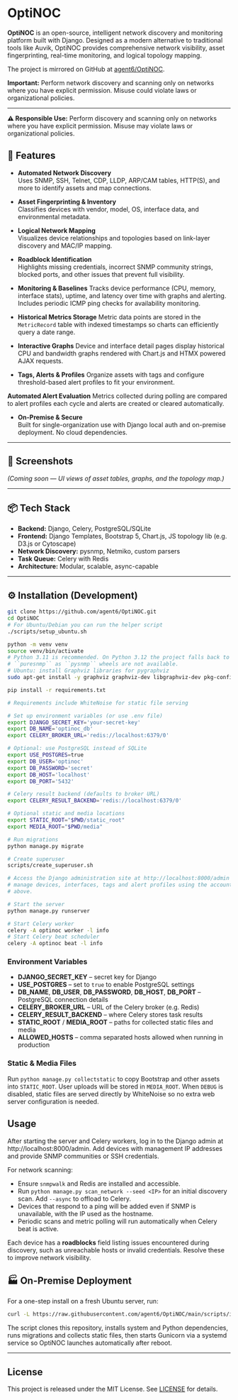 # OptiNOC

**OptiNOC** is an open-source, intelligent network discovery and monitoring platform built with Django. Designed as a modern alternative to traditional tools like Auvik, OptiNOC provides comprehensive network visibility, asset fingerprinting, real-time monitoring, and logical topology mapping.

The project is mirrored on GitHub at [agent6/OptiNOC](https://github.com/agent6/OptiNOC).

**Important:** Perform network discovery and scanning only on networks where you have explicit permission. Misuse could violate laws or organizational policies.

---

**⚠️ Responsible Use:** Perform discovery and scanning only on networks where you have explicit permission. Misuse may violate laws or organizational policies.

## 🚀 Features

- **Automated Network Discovery**  
  Uses SNMP, SSH, Telnet, CDP, LLDP, ARP/CAM tables, HTTP(S), and more to identify assets and map connections.

- **Asset Fingerprinting & Inventory**  
  Classifies devices with vendor, model, OS, interface data, and environmental metadata.

- **Logical Network Mapping**  
  Visualizes device relationships and topologies based on link-layer discovery and MAC/IP mapping.

- **Roadblock Identification**  
  Highlights missing credentials, incorrect SNMP community strings, blocked ports, and other issues that prevent full visibility.

- **Monitoring & Baselines**
  Tracks device performance (CPU, memory, interface stats), uptime, and latency over time with graphs and alerting. Includes periodic ICMP ping checks for availability monitoring.
- **Historical Metrics Storage**
  Metric data points are stored in the `MetricRecord` table with indexed timestamps so charts can efficiently query a date range.
- **Interactive Graphs**
  Device and interface detail pages display historical CPU and bandwidth graphs rendered with Chart.js and HTMX powered AJAX requests.

- **Tags, Alerts & Profiles**
  Organize assets with tags and configure threshold-based alert profiles to fit your environment.

**Automated Alert Evaluation**
  Metrics collected during polling are compared to alert profiles each cycle and alerts are created or cleared automatically.

- **On-Premise & Secure**  
  Built for single-organization use with Django local auth and on-premise deployment. No cloud dependencies.

---

## 📸 Screenshots

*(Coming soon — UI views of asset tables, graphs, and the topology map.)*

---

## 📦 Tech Stack

- **Backend:** Django, Celery, PostgreSQL/SQLite  
- **Frontend:** Django Templates, Bootstrap 5, Chart.js, JS topology lib (e.g. D3.js or Cytoscape)  
- **Network Discovery:** pysnmp, Netmiko, custom parsers  
- **Task Queue:** Celery with Redis  
- **Architecture:** Modular, scalable, async-capable

---

## ⚙️ Installation (Development)

```bash
git clone https://github.com/agent6/OptiNOC.git
cd OptiNOC
# For Ubuntu/Debian you can run the helper script
./scripts/setup_ubuntu.sh

python -m venv venv
source venv/bin/activate
# Python 3.11 is recommended. On Python 3.12 the project falls back to
# ``puresnmp`` as ``pysnmp`` wheels are not available.
# Ubuntu: install Graphviz libraries for pygraphviz
sudo apt-get install -y graphviz graphviz-dev libgraphviz-dev pkg-config

pip install -r requirements.txt

# Requirements include WhiteNoise for static file serving

# Set up environment variables (or use .env file)
export DJANGO_SECRET_KEY='your-secret-key'
export DB_NAME='optinoc_db'
export CELERY_BROKER_URL='redis://localhost:6379/0'

# Optional: use PostgreSQL instead of SQLite
export USE_POSTGRES=true
export DB_USER='optinoc'
export DB_PASSWORD='secret'
export DB_HOST='localhost'
export DB_PORT='5432'

# Celery result backend (defaults to broker URL)
export CELERY_RESULT_BACKEND='redis://localhost:6379/0'

# Optional static and media locations
export STATIC_ROOT="$PWD/static_root"
export MEDIA_ROOT="$PWD/media"

# Run migrations
python manage.py migrate

# Create superuser
scripts/create_superuser.sh

# Access the Django administration site at http://localhost:8000/admin and
# manage devices, interfaces, tags and alert profiles using the account created
# above.

# Start the server
python manage.py runserver

# Start Celery worker
celery -A optinoc worker -l info
# Start Celery beat scheduler
celery -A optinoc beat -l info
```
### Environment Variables

- **DJANGO_SECRET_KEY** – secret key for Django
- **USE_POSTGRES** – set to `true` to enable PostgreSQL settings
- **DB_NAME**, **DB_USER**, **DB_PASSWORD**, **DB_HOST**, **DB_PORT** – PostgreSQL connection details
- **CELERY_BROKER_URL** – URL of the Celery broker (e.g. Redis)
- **CELERY_RESULT_BACKEND** – where Celery stores task results
- **STATIC_ROOT** / **MEDIA_ROOT** – paths for collected static files and media
- **ALLOWED_HOSTS** – comma separated hosts allowed when running in production


### Static & Media Files

Run `python manage.py collectstatic` to copy Bootstrap and other assets into `STATIC_ROOT`. User uploads will be stored in `MEDIA_ROOT`.
When `DEBUG` is disabled, static files are served directly by WhiteNoise so no extra web server configuration is needed.

## Usage

After starting the server and Celery workers, log in to the Django admin at http://localhost:8000/admin.
Add devices with management IP addresses and provide SNMP communities or SSH credentials.

For network scanning:

* Ensure `snmpwalk` and Redis are installed and accessible.
* Run `python manage.py scan_network --seed <IP>` for an initial discovery scan. Add `--async` to offload to Celery.
* Devices that respond to a ping will be added even if SNMP is unavailable, with the IP used as the hostname.
* Periodic scans and metric polling will run automatically when Celery beat is active.

Each device has a **roadblocks** field listing issues encountered during discovery, such as unreachable hosts or invalid credentials. Resolve these to improve network visibility.

## 🏭 On-Premise Deployment

For a one-step install on a fresh Ubuntu server, run:

```bash
curl -L https://raw.githubusercontent.com/agent6/OptiNOC/main/scripts/install_onprem.sh | bash
```

The script clones this repository, installs system and Python dependencies, runs migrations and collects static files, then starts Gunicorn via a systemd service so OptiNOC launches automatically after reboot.



---

## License
This project is released under the MIT License. See [LICENSE](LICENSE) for details.


